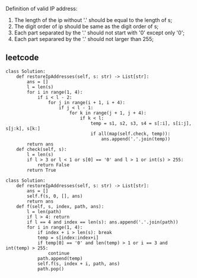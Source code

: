 Definition of valid IP address:  
1. The length of the ip without '.' should be equal to the length of s;  
2. The digit order of ip should be same as the digit order of s;  
3. Each part separated by the '.' should not start with '0' except only '0';  
4. Each part separared by the '.' should not larger than 255;  
## leetcode
```
class Solution:
    def restoreIpAddresses(self, s: str) -> List[str]:
        ans = []
        l = len(s)
        for i in range(1, 4):
            if i < l - 2:
                for j in range(i + 1, i + 4):
                    if j < l - 1:
                        for k in range(j + 1, j + 4):
                            if k < l:
                                temp = s1, s2, s3, s4 = s[:i], s[i:j], s[j:k], s[k:]
                                if all(map(self.check, temp)):
                                    ans.append('.'.join(temp))
        return ans
    def check(self, s):
        l = len(s)
        if l > 3 or l < 1 or s[0] == '0' and l > 1 or int(s) > 255:
            return False
        return True
```
        
```
class Solution:
    def restoreIpAddresses(self, s: str) -> List[str]:
        ans = []
        self.f(s, 0, [], ans)
        return ans
    def f(self, s, index, path, ans):
        l = len(path)
        if l > 4: return
        if l == 4 and index == len(s): ans.append('.'.join(path))
        for i in range(1, 4):
            if index + i > len(s): break
            temp = s[index:index+i]
            if temp[0] == '0' and len(temp) > 1 or i == 3 and int(temp) > 255:
                continue
            path.append(temp)
            self.f(s, index + i, path, ans)
            path.pop()
```
        
        
        
        
        


     
        
        
